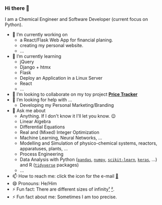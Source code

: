 ### Hi there 👋

I am a Chemical Engineer and Software Developer (current focus on Python).

- 🔭 I’m currently working on 
  - a React/Flask Web App for financial planing.
  - creating my personal website.
  - ...
- 🌱 I’m currently learning 
  - jQuery
  - Django + htmx
  - Flask
  - Deploy an Application in a Linux Server
  - React
  - ... 
- 👯 I’m looking to collaborate on my toy project [**Price Tracker**](https://github.com/philippesamuel/pricetracker)
- 🤔 I’m looking for help with ...
  - Developing my Personal Marketing/Branding
- 💬 Ask me about 
  - Anything. If I don't know it I'll let you know. 😉 
  - Linear Algebra
  - Differential Equations
  - Real and (Mixed) Integer Optimization
  - Machine Learning, Neural Networks, ...
  - Modelling and Simulation of physico-chemical systems, reactors, apparatuses, plants, ... 
  - Process Engineering
  - Data Analysis with Python ([`pandas`](https://pandas.pydata.org/), [`numpy`](https://numpy.org/), [`scikit-learn`](https://scikit-learn.org/stable/), [`keras`](https://keras.io/), ...) and R ([`tidyverse`](https://www.tidyverse.org/) packages)
  - ...
- 📫 How to reach me: click the icon for the e-mail [📧](mailto:philippesamuel.costa@hotmail.com)
- 😄 Pronouns: He/Him
- ⚡ Fun fact: There are different sizes of infinity[¹][funfact_source] [²][funfact_gen].
- ⚡ Fun fact about me: Sometimes I am too precise.


[//]: # (These are reference links used in the body of this note and get stripped out when the markdown processor does its job. There is no need to format nicely because it shouldn't be seen. Thanks SO - http://stackoverflow.com/questions/4823468/store-comments-in-markdown-syntax, Thanks dillinger.io - https://dillinger.io/)

[funfact_gen]: <https://randomwordgenerator.com/fact.php>
[funfact_source]: <https://www.scientificamerican.com/article/strange-but-true-infinity-comes-in-different-sizes/>


